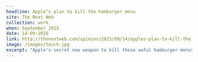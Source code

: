 ```yaml
---
headline: Apple’s plan to kill the hamburger menu
site: The Next Web
collection: work
when: September 2015
date: 14-09-2016
link: http://thenextweb.com/opinion/2015/09/14/apples-plan-to-kill-the-hamburger-menu/
image: /images/touch.jpg
excerpt: "Apple's secret new weapon to kill those awful hamburger menus in apps: 3D Touch. The new technology lets you push a little harder on your screen to reveal extra actions – and it might just change the game."
---
```

